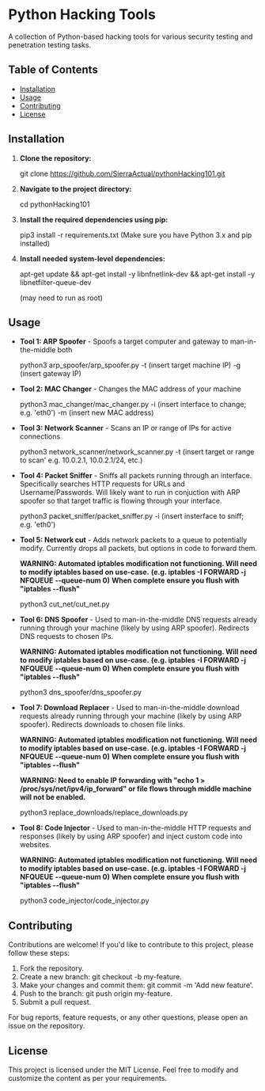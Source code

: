 # Python Hacking Tools

A collection of Python-based hacking tools for various security testing and penetration testing tasks.

## Table of Contents

- [Installation](#installation)
- [Usage](#usage)
- [Contributing](#contributing)
- [License](#license)

## Installation

1. **Clone the repository:**

    git clone https://github.com/SierraActual/pythonHacking101.git


2. **Navigate to the project directory:**

    cd pythonHacking101


3. **Install the required dependencies using pip:**

    pip3 install -r requirements.txt
    (Make sure you have Python 3.x and pip installed)

4. **Install needed system-level dependencies:**

    apt-get update && apt-get install -y libnfnetlink-dev && apt-get install -y libnetfilter-queue-dev
   
    (may need to run as root)

## Usage

- **Tool 1: ARP Spoofer** - Spoofs a target computer and gateway to man-in-the-middle both

    python3 arp_spoofer/arp_spoofer.py -t (insert target machine IP) -g (insert gateway IP)

- **Tool 2: MAC Changer** - Changes the MAC address of your machine

    python3 mac_changer/mac_changer.py -i (insert interface to change; e.g. 'eth0') -m (insert new MAC address)

- **Tool 3: Network Scanner** - Scans an IP or range of IPs for active connections

    python3 network_scanner/network_scanner.py -t (insert target or range to scan' e.g. 10.0.2.1, 10.0.2.1/24, etc.)

- **Tool 4: Packet Sniffer** - Sniffs all packets running through an interface. Specifically searches HTTP requests for URLs and Username/Passwords. Will likely want to run in conjuction with ARP spoofer so that target traffic is flowing through your interface.

    python3 packet_sniffer/packet_sniffer.py -i (insert insterface to sniff; e.g. 'eth0')

- **Tool 5: Network cut** - Adds network packets to a queue to potentially modify. Currently drops all packets, but options in code to forward them.

    **WARNING: Automated iptables modification not functioning. Will need to modify iptables based on use-case.**
        **(e.g. iptables -I FORWARD -j NFQUEUE --queue-num 0)**
        **When complete ensure you flush with "iptables --flush"**

    python3 cut_net/cut_net.py

- **Tool 6: DNS Spoofer** - Used to man-in-the-middle DNS requests already running through your machine (likely by using ARP spoofer). Redirects DNS requests to chosen IPs.

    **WARNING: Automated iptables modification not functioning. Will need to modify iptables based on use-case.**
        **(e.g. iptables -I FORWARD -j NFQUEUE --queue-num 0)**
        **When complete ensure you flush with "iptables --flush"**

    python3 dns_spoofer/dns_spoofer.py

- **Tool 7: Download Replacer** - Used to man-in-the-middle download requests already running through your machine (likely by using ARP spoofer). Redirects downloads to chosen file links.

    **WARNING: Automated iptables modification not functioning. Will need to modify iptables based on use-case.**
        **(e.g. iptables -I FORWARD -j NFQUEUE --queue-num 0)**
        **When complete ensure you flush with "iptables --flush"**

    **WARNING: Need to enable IP forwarding with "echo 1 > /proc/sys/net/ipv4/ip_forward" or file flows through middle machine will not be enabled.**

    python3 replace_downloads/replace_downloads.py

- **Tool 8: Code Injector** - Used to man-in-the-middle HTTP requests and responses (likely by using ARP spoofer) and inject custom code into websites.

    **WARNING: Automated iptables modification not functioning. Will need to modify iptables based on use-case.**
        **(e.g. iptables -I FORWARD -j NFQUEUE --queue-num 0)**
        **When complete ensure you flush with "iptables --flush"**

    python3 code_injector/code_injector.py

## Contributing
Contributions are welcome! If you'd like to contribute to this project, please follow these steps:

1. Fork the repository.
2. Create a new branch: git checkout -b my-feature.
3. Make your changes and commit them: git commit -m 'Add new feature'.
4. Push to the branch: git push origin my-feature.
5. Submit a pull request.

For bug reports, feature requests, or any other questions, please open an issue on the repository.

## License
This project is licensed under the MIT License.
Feel free to modify and customize the content as per your requirements.
